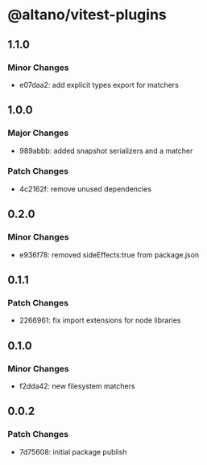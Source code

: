 # @altano/vitest-plugins

## 1.1.0

### Minor Changes

- e07daa2: add explicit types export for matchers

## 1.0.0

### Major Changes

- 989abbb: added snapshot serializers and a matcher

### Patch Changes

- 4c2162f: remove unused dependencies

## 0.2.0

### Minor Changes

- e936f78: removed sideEffects:true from package.json

## 0.1.1

### Patch Changes

- 2266961: fix import extensions for node libraries

## 0.1.0

### Minor Changes

- f2dda42: new filesystem matchers

## 0.0.2

### Patch Changes

- 7d75608: initial package publish
